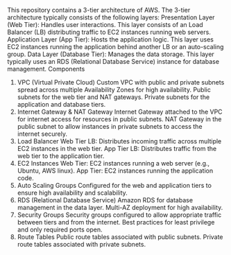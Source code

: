 This repository contains a 3-tier architecture of AWS. The 3-tier architecture typically consists of the following layers:
Presentation Layer (Web Tier): Handles user interactions. This layer consists of an Load Balancer (LB) distributing traffic to EC2 instances running web servers.
Application Layer (App Tier): Hosts the application logic. This layer uses EC2 instances running the application behind another LB or an auto-scaling group.
Data Layer (Database Tier): Manages the data storage. This layer typically uses an RDS (Relational Database Service) instance for database management.
Components
1. VPC (Virtual Private Cloud)
Custom VPC with public and private subnets spread across multiple Availability Zones for high availability.
Public subnets for the web tier and NAT gateways.
Private subnets for the application and database tiers.
2. Internet Gateway & NAT Gateway
Internet Gateway attached to the VPC for internet access for resources in public subnets.
NAT Gateway in the public subnet to allow instances in private subnets to access the internet securely.
3. Load Balancer 
Web Tier LB: Distributes incoming traffic across multiple EC2 instances in the web tier.
App Tier LB: Distributes traffic from the web tier to the application tier.
4. EC2 Instances
Web Tier: EC2 instances running a web server (e.g., Ubuntu, AWS linux).
App Tier: EC2 instances running the application code.
5. Auto Scaling Groups
Configured for the web and application tiers to ensure high availability and scalability.
6. RDS (Relational Database Service)
Amazon RDS for database management in the data layer.
Multi-AZ deployment for high availability.
7. Security Groups
Security groups configured to allow appropriate traffic between tiers and from the internet.
Best practices for least privilege and only required ports open.
8. Route Tables
Public route tables associated with public subnets.
Private route tables associated with private subnets.
